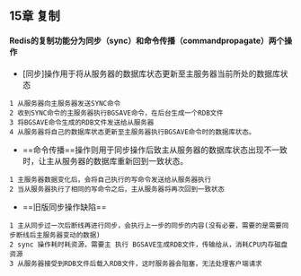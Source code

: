 ## 15章 复制
#### Redis的复制功能分为同步（sync）和命令传播（commandpropagate）两个操作
- [同步]操作用于将从服务器的数据库状态更新至主服务器当前所处的数据库状态
```
1 从服务器向主服务器发送SYNC命令
2 收到SYNC命令的主服务器执行BGSAVE命令，在后台生成一个RDB文件
3 将BGSAVE命令生成的RDB文件发送给从服务器
4 从服务器将自己的数据库状态更新至主服务器执行BGSAVE命令时的数据库状态。
```

- ==命令传播==操作则用于同步操作后致主从服务器的数据库状态出现不一致时，让主从服务器的数据库重新回到一致状态。
```
1 主服务器数据变化后，会将自己执行的写命令发送给从服务器执行
2 当从服务器执行了相同的写命令之后，主从服务器将再次回到一致状态
```
- ==旧版同步操作缺陷==
```
1 主从同步过一次后断线再进行同步，会执行上一步的同步的内容(没有必要，需要的是需要同步断线后主服务器变动的数据)
2 sync 操作耗时耗资源，需要主 执行 BGSAVE生成RDB文件，传输给从，消耗CPU内存磁盘资源
3 从服务器接受到RDB文件后载入RDB文件，这时服务器会阻塞，无法处理客户端请求
```
